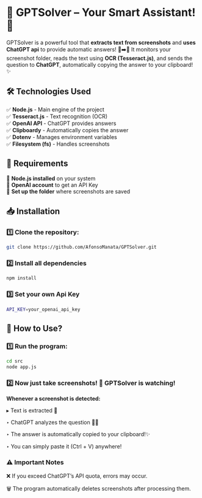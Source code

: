 # 🚀 GPTSolver – Your Smart Assistant! 🤖  
GPTSolver is a powerful tool that **extracts text from screenshots** and **uses ChatGPT api** to provide automatic answers! 📸➡️🧠 It monitors your screenshot folder, reads the text using **OCR (Tesseract.js)**, and sends the question to **ChatGPT**, automatically copying the answer to your clipboard! ✨  

## 🛠️ Technologies Used  
✅ **Node.js** - Main engine of the project  
✅ **Tesseract.js** - Text recognition (OCR)  
✅ **OpenAI API** - ChatGPT provides answers  
✅ **Clipboardy** - Automatically copies the answer  
✅ **Dotenv** - Manages environment variables  
✅ **Filesystem (fs)** - Handles screenshots  

## 📌 Requirements  
🔹 **Node.js installed** on your system  
🔹 **OpenAI account** to get an API Key  
🔹 **Set up the folder** where screenshots are saved  

## 📥 Installation  
### 1️⃣ **Clone the repository:**  
```sh  
git clone https://github.com/AfonsoManata/GPTSolver.git
```
### 2️⃣ **Install all dependencies**
```sh  
npm install
```
### 3️⃣ **Set your own Api Key**
```sh  
API_KEY=your_openai_api_key  
```

## 🚀 How to Use?

### 1️⃣ **Run the program:**
```sh  
cd src
node app.js
```
### 2️⃣ **Now just take screenshots! 📸 GPTSolver is watching!**

 **Whenever a screenshot is detected:**

▸ Text is extracted 📝

‣ ChatGPT analyzes the question 🤔💡

‣ The answer is automatically copied to your clipboard!✨

‣ You can simply paste it (Ctrl + V) anywhere!

### ⚠️ Important Notes

❌  If you exceed ChatGPT’s API quota, errors may occur.

🗑️  The program automatically deletes screenshots after processing them.
